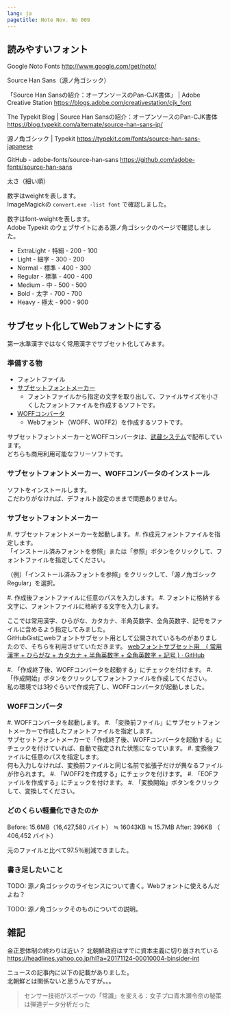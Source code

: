 ```yaml
---
lang: ja
pagetitle: Note Nov. No 009
---
```


## 読みやすいフォント

Google Noto Fonts
http://www.google.com/get/noto/

Source Han Sans（源ノ角ゴシック）

「Source Han Sansの紹介：オープンソースのPan-CJK書体」 | Adobe Creative Station
https://blogs.adobe.com/creativestation/cjk_font

The Typekit Blog | Source Han Sansの紹介：オープンソースのPan-CJK書体
https://blog.typekit.com/alternate/source-han-sans-jp/

源ノ角ゴシック | Typekit
https://typekit.com/fonts/source-han-sans-japanese

GitHub - adobe-fonts/source-han-sans
https://github.com/adobe-fonts/source-han-sans


太さ（細い順）

数字はweightを表します。  
ImageMagickの `convert.exe -list font` で確認しました。

数字はfont-weightを表します。  
Adobe Typekit のウェブサイトにある源ノ角ゴシックのページで確認しました。

* ExtraLight - 特細 - 200 - 100
* Light - 細字 - 300 - 200
* Normal - 標準 - 400 - 300
* Regular - 標準 - 400 - 400
* Medium - 中 - 500 - 500
* Bold - 太字 - 700 - 700
* Heavy - 極太 - 900 - 900





## サブセット化してWebフォントにする

第一水準漢字ではなく常用漢字でサブセット化してみます。


### 準備する物

* フォントファイル
* [サブセットフォントメーカー](https://opentype.jp/subsetfontmk.htm)
    * フォントファイルから指定の文字を取り出して、ファイルサイズを小さくしたフォントファイルを作成するソフトです。
* [WOFFコンバータ](https://opentype.jp/woffconv.htm)
    * Webフォント（WOFF、WOFF2）を作成するソフトです。

サブセットフォントメーカーとWOFFコンバータは、[武蔵システム](https://opentype.jp/)で配布しています。  
どちらも商用利用可能なフリーソフトです。



### サブセットフォントメーカー、WOFFコンバータのインストール

ソフトをインストールします。  
こだわりがなければ、デフォルト設定のままで問題ありません。



### サブセットフォントメーカー

#. サブセットフォントメーカーを起動します。
#. 作成元フォントファイルを指定します。  
   「インストール済みフォントを参照」または「参照」ボタンをクリックして、フォントファイルを指定してください。  
     
   （例）「インストール済みフォントを参照」をクリックして、「源ノ角ゴシック Regular」を選択。
   
#. 作成後フォントファイルに任意のパスを入力します。
#. フォントに格納する文字に、フォントファイルに格納する文字を入力します。  
     
   ここでは常用漢字、ひらがな、カタカナ、半角英数字、全角英数字、記号をファイルに含めるよう指定してみました。  
   GitHubGistにwebフォントサブセット用として公開されているものがありましたので、そちらを利用させていただきます。
   [webフォントサブセット用　{ 常用漢字 + ひらがな + カタカナ + 半角英数字 + 全角英数字 + 記号 } · GitHub](https://gist.github.com/yokotak0527/6354609)

#. 「作成終了後、WOFFコンバータを起動する」にチェックを付けます。
#. 「作成開始」ボタンをクリックしてフォントファイルを作成してください。  
   私の環境では3秒ぐらいで作成完了し、WOFFコンバータが起動しました。



### WOFFコンバータ

#. WOFFコンバータを起動します。
#. 「変換前ファイル」にサブセットフォントメーカーで作成したフォントファイルを指定します。  
   サブセットフォントメーカーで「作成終了後、WOFFコンバータを起動する」にチェックを付けていれば、自動で指定された状態になっています。
#. 変換後ファイルに任意のパスを指定します。  
   何も入力しなければ、変換前ファイルと同じ名前で拡張子だけが異なるファイルが作られます。
#. 「WOFF2を作成する」にチェックを付けます。
#. 「EOFファイルを作成する」にチェックを付けます。
#. 「変換開始」ボタンをクリックして、変換してください。



### どのくらい軽量化できたのか

Before: 15.6MB（16,427,580 バイト） ≒ 16043KB ≒ 15.7MB
After:  396KB （   406,452 バイト）

元のファイルと比べて97.5％削減できました。



### 書き足したいこと

TODO: 源ノ角ゴシックのライセンスについて書く。Webフォントに使えるんだよね？

TODO: 源ノ角ゴシックそのものについての説明。





## 雑記

金正恩体制の終わりは近い？ 北朝鮮政府はすでに資本主義に切り崩されている
https://headlines.yahoo.co.jp/hl?a=20171124-00010004-binsider-int

ニュースの記事内に以下の記載がありました。  
北朝鮮とは関係ないと思うんですが。。。

> センサー技術がスポーツの「常識」を変える：女子プロ青木瀬令奈の秘策は弾道データ分析だった












